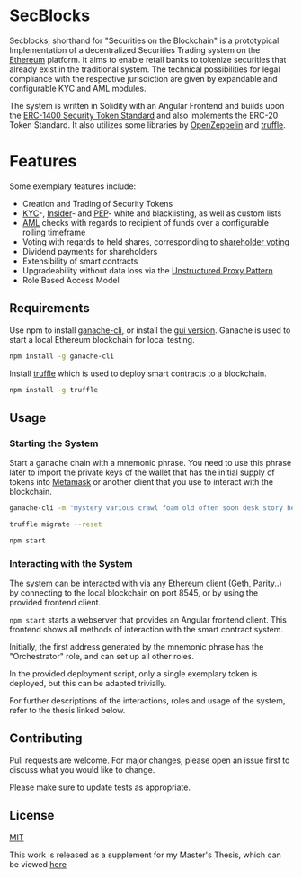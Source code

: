 # SecBlocks
Secblocks, shorthand for "Securities on the Blockchain" is a prototypical Implementation of a decentralized Securities Trading system on the [Ethereum](https://ethereum.org/) platform. It aims to enable retail banks to tokenize securities that already exist in the traditional system. The technical possibilities for legal compliance with the respective jurisdiction are given by expandable and configurable KYC and AML modules.

The system is written in Solidity with an Angular Frontend and builds upon the [ERC-1400 Security Token Standard](https://thesecuritytokenstandard.org/) and also implements the ERC-20 Token Standard. It also utilizes some libraries by [OpenZeppelin](https://openzeppelin.com/) and [truffle](https://www.trufflesuite.com/). 


# Features
Some exemplary features include:

* Creation and Trading of Security Tokens
* [KYC](https://en.wikipedia.org/wiki/Know_your_customer)-, [Insider](https://en.wikipedia.org/wiki/Insider_trading)- and [PEP](https://en.wikipedia.org/wiki/Politically_exposed_person)- white and blacklisting, as well as custom lists
* [AML](https://en.wikipedia.org/wiki/Money_laundering#Combating) checks with regards to recipient of funds over a configurable rolling timeframe
* Voting with regards to held shares, corresponding to [shareholder voting](https://www.investor.gov/research-before-you-invest/research/shareholder-voting) 
* Dividend payments for shareholders 
* Extensibility of smart contracts
* Upgradeability without data loss via the [Unstructured Proxy Pattern](https://blog.openzeppelin.com/proxy-patterns/)
* Role Based Access Model


## Requirements

Use npm to install [ganache-cli](https://github.com/trufflesuite/ganache-cli), or install the [gui version](https://www.trufflesuite.com/ganache). Ganache is used to start a local Ethereum blockchain for local testing.

```bash
npm install -g ganache-cli
```

Install [truffle](https://www.trufflesuite.com/docs/truffle/overview) which is used to deploy smart contracts to a blockchain.


```bash
npm install -g truffle
```


## Usage

### Starting the System

Start a ganache chain with a mnemonic phrase. You need to use this phrase later to import the private keys of the wallet that has the initial supply of tokens into [Metamask](https://metamask.io/) or another client that you use to interact with the blockchain.

```bash
ganache-cli -m "mystery various crawl foam old often soon desk story help oil flight" 

truffle migrate --reset

npm start
```
###  Interacting with the System

The system can be interacted with via any Ethereum client (Geth, Parity..) by connecting to the local blockchain on port 8545, or by using the provided frontend client.

```npm start``` starts a webserver that provides an Angular frontend client. This frontend shows all methods of interaction with the smart contract system.

Initially, the first address generated by the mnemonic phrase has the "Orchestrator" role, and can set up all other roles. 

In the provided deployment script, only a single exemplary token is deployed, but this can be adapted trivially. 

For further descriptions of the interactions, roles and usage of the system, refer to the thesis linked below. 

## Contributing
Pull requests are welcome. For major changes, please open an issue first to discuss what you would like to change.

Please make sure to update tests as appropriate.

## License
[MIT](https://choosealicense.com/licenses/mit/)

This work is released as a supplement for my Master's Thesis, which can be viewed [here](https://repositum.tuwien.at/retrieve/13070)
